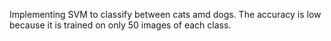 Implementing SVM to classify between cats amd dogs.
The accuracy is low because it is trained on only 50 images of each class.
